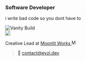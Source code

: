 ### Software Developer

i write bad code so you dont have to 

![Vanity Build](https://github.com/eyzi/eyzi/actions/workflows/life.yml/badge.svg) \
![](https://i.imgur.com/r3no3mP.gif) 

Creative Lead at [Moonlit Works <img src="https://cdn.moonlit.works/logo/favicon.ico" alt="Moonlit Works logo" width="16" />](https://moonlit.works)

> 📧 contact@eyzi.dev
